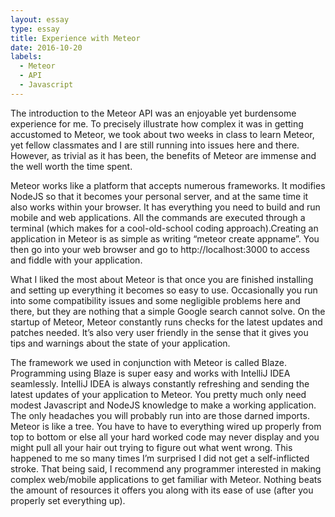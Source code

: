 ```yaml
---
layout: essay
type: essay
title: Experience with Meteor
date: 2016-10-20
labels:
  - Meteor
  - API
  - Javascript
---
```



The introduction to the Meteor API was an enjoyable yet burdensome experience for me. To precisely illustrate how complex it was in getting accustomed to Meteor, we took about two weeks in class to learn Meteor, yet fellow classmates and I are still running into issues here and there. However, as trivial as it has been, the benefits of Meteor are immense and the well worth the time spent.

Meteor works like a platform that accepts numerous frameworks. It modifies NodeJS so that it becomes your personal server, and at the same time it also works within your browser. It has everything you need to build and run mobile and web applications. All the commands are executed through a terminal (which makes for a cool-old-school coding approach).Creating an application in Meteor is as simple as writing “meteor create appname”. You then go into your web browser and go to http://localhost:3000 to access and fiddle with your application.

What I liked the most about Meteor is that once you are finished installing and setting up everything it becomes so easy to use. Occasionally you run into some compatibility issues and some negligible problems here and there, but they are nothing that a simple Google search cannot solve. On the startup of Meteor, Meteor constantly runs checks for the latest updates and patches needed. It’s also very user friendly in the sense that it gives you tips and warnings about the state of your application. 

The framework we used in conjunction with Meteor is called Blaze. Programming using Blaze is super easy and works with IntelliJ IDEA seamlessly. IntelliJ IDEA is always constantly refreshing and sending the latest updates of your application to Meteor. You pretty much only need modest Javascript and NodeJS knowledge to make a working application. The only headaches you will probably run into are those darned imports. Meteor is like a tree. You have to have to everything wired up properly from top to bottom or else all your hard worked code may never display and you might pull all your hair out trying to figure out what went wrong. This happened to me so many times I’m surprised I did not get a self-inflicted stroke. That being said, I recommend any programmer interested in making complex web/mobile applications to get familiar with Meteor. Nothing beats the amount of resources it offers you along with its ease of use (after you properly set everything up).

